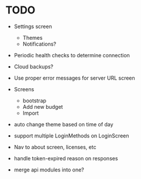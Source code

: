 # TODO

- Settings screen
  - Themes
  - Notifications?
- Periodic health checks to determine connection
- Cloud backups?
- Use proper error messages for server URL screen

- Screens
  - bootstrap
  - Add new budget
  - Import

- auto change theme based on time of day

- support multiple LoginMethods on LoginScreen

- Nav to about screen, licenses, etc

- handle token-expired reason on responses

- merge api modules into one?
